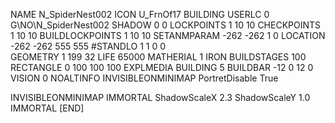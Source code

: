 NAME  N_SpiderNest002
ICON U_FrnOf17
BUILDING
USERLC 0 G\NO\N_SpiderNest002  SHADOW 0 0
LOCKPOINTS       1 10 10
CHECKPOINTS      1 10 10
BUILDLOCKPOINTS  1 10 10
SETANMPARAM -262 -262 1 0
LOCATION -262 -262 555 555
#STANDLO    1 1 0 0     
GEOMETRY 1 199 32
LIFE     65000
MATHERIAL 1 IRON
BUILDSTAGES 100
RECTANGLE    0 100 100 100
EXPLMEDIA BUILDING 5
BUILDBAR -12 0 12 0
VISION 0
NOALTINFO
INVISIBLEONMINIMAP
PortretDisable True

INVISIBLEONMINIMAP
IMMORTAL
ShadowScaleX 2.3
ShadowScaleY 1.0
IMMORTAL
[END]
